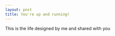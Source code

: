 ```yaml
---
layout: post
title: You're up and running!
---
```


This is the life designed by me and shared with you
